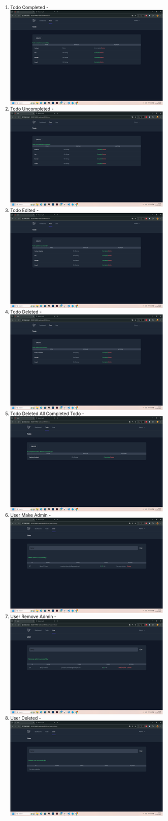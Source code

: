 1. Todo Completed - ![alt text](<screenshot/tugas6/Screenshot (364).png>)
2. Todo Uncompleted - ![alt text](<screenshot/tugas6/Screenshot (365).png>)
3. Todo Edited - ![alt text](<screenshot/tugas6/Screenshot (366).png>)
4. Todo Deleted - ![alt text](<screenshot/tugas6/Screenshot (367).png>)
5. Todo Deleted All Completed Todo - ![alt text](<screenshot/tugas6/Screenshot (368).png>)
6. User Make Admin - ![alt text](<screenshot/tugas6/Screenshot (370).png>)
7. User Remove Admin - ![alt text](<screenshot/tugas6/Screenshot (371).png>)
8. User Deleted - ![alt text](<screenshot/tugas6/Screenshot (372).png>)